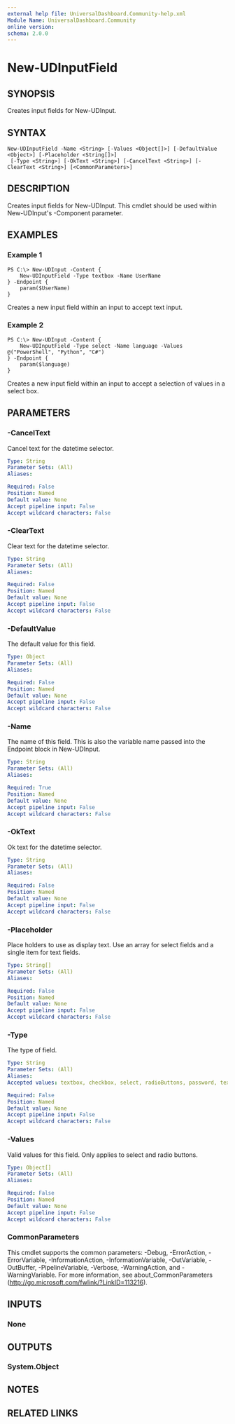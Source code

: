 ```yaml
---
external help file: UniversalDashboard.Community-help.xml
Module Name: UniversalDashboard.Community
online version: 
schema: 2.0.0
---
```


# New-UDInputField

## SYNOPSIS
Creates input fields for New-UDInput. 

## SYNTAX

```
New-UDInputField -Name <String> [-Values <Object[]>] [-DefaultValue <Object>] [-Placeholder <String[]>]
 [-Type <String>] [-OkText <String>] [-CancelText <String>] [-ClearText <String>] [<CommonParameters>]
```

## DESCRIPTION
Creates input fields for New-UDInput. This cmdlet should be used within New-UDInput's -Component parameter.

## EXAMPLES

### Example 1
```
PS C:\> New-UDInput -Content {
    New-UDInputField -Type textbox -Name UserName 
} -Endpoint {
    param($UserName)
}
```

Creates a new input field within an input to accept text input.

### Example 2
```
PS C:\> New-UDInput -Content {
    New-UDInputField -Type select -Name language -Values @("PowerShell", "Python", "C#")
} -Endpoint {
    param($language)
}
```

Creates a new input field within an input to accept a selection of values in a select box.

## PARAMETERS

### -CancelText
Cancel text for the datetime selector.

```yaml
Type: String
Parameter Sets: (All)
Aliases: 

Required: False
Position: Named
Default value: None
Accept pipeline input: False
Accept wildcard characters: False
```

### -ClearText
Clear text for the datetime selector.

```yaml
Type: String
Parameter Sets: (All)
Aliases: 

Required: False
Position: Named
Default value: None
Accept pipeline input: False
Accept wildcard characters: False
```

### -DefaultValue
The default value for this field.

```yaml
Type: Object
Parameter Sets: (All)
Aliases: 

Required: False
Position: Named
Default value: None
Accept pipeline input: False
Accept wildcard characters: False
```

### -Name
The name of this field. This is also the variable name passed into the Endpoint block in New-UDInput.

```yaml
Type: String
Parameter Sets: (All)
Aliases: 

Required: True
Position: Named
Default value: None
Accept pipeline input: False
Accept wildcard characters: False
```

### -OkText
Ok text for the datetime selector.

```yaml
Type: String
Parameter Sets: (All)
Aliases: 

Required: False
Position: Named
Default value: None
Accept pipeline input: False
Accept wildcard characters: False
```

### -Placeholder
Place holders to use as display text. Use an array for select fields and a single item for text fields.

```yaml
Type: String[]
Parameter Sets: (All)
Aliases: 

Required: False
Position: Named
Default value: None
Accept pipeline input: False
Accept wildcard characters: False
```

### -Type
The type of field.

```yaml
Type: String
Parameter Sets: (All)
Aliases: 
Accepted values: textbox, checkbox, select, radioButtons, password, textarea, switch, date, file, time, binaryFile

Required: False
Position: Named
Default value: None
Accept pipeline input: False
Accept wildcard characters: False
```

### -Values
Valid values for this field. Only applies to select and radio buttons. 

```yaml
Type: Object[]
Parameter Sets: (All)
Aliases: 

Required: False
Position: Named
Default value: None
Accept pipeline input: False
Accept wildcard characters: False
```

### CommonParameters
This cmdlet supports the common parameters: -Debug, -ErrorAction, -ErrorVariable, -InformationAction, -InformationVariable, -OutVariable, -OutBuffer, -PipelineVariable, -Verbose, -WarningAction, and -WarningVariable. For more information, see about_CommonParameters (http://go.microsoft.com/fwlink/?LinkID=113216).

## INPUTS

### None

## OUTPUTS

### System.Object

## NOTES

## RELATED LINKS

